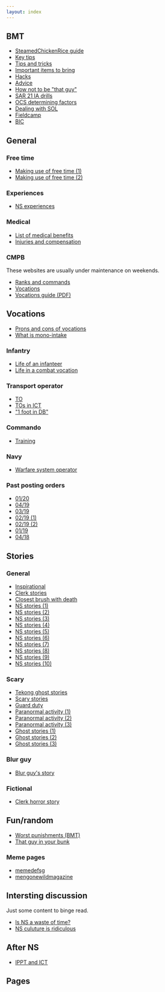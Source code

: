 ```yaml
---
layout: index
---
```


## BMT
- [SteamedChickenRice guide](https://www.reddit.com/r/singapore/comments/acp8bz/steamedchickenrice_guide_on_bmt/)
- [Key tips](https://www.reddit.com/r/singapore/comments/2x9ecv/gold_key_tips_for_those_who_are_just_about_to/)
- [Tips and tricks](https://www.reddit.com/r/NationalServiceSG/comments/eik1iy/tips_and_tricks_for_those_enlisting_to_saf/)
- [Important items to bring](https://www.reddit.com/r/singapore/comments/8a8isp/important_items_to_bring_for_bmt/)
- [Hacks](https://www.reddit.com/r/singapore/comments/abv9zl/hacks_for_bmt_during_ns_tekong/)
- [Advice](https://www.quora.com/Do-you-have-any-advice-for-people-who-are-going-to-National-Service-in-Singapore)
- [How not to be "that guy"](https://www.reddit.com/r/singapore/comments/bfbmt3/how_not_to_be_that_guy_in_bmtbptbrt/)
- [SAR 21 IA drills](https://www.reddit.com/r/NationalServiceSG/comments/dqj69p/can_someone_please_explain_the_stoppages_and_ia/)
- [OCS determining factors](https://www.reddit.com/r/singapore/comments/9ud8hk/determining_factors_to_get_into_ocs/) 
- [Dealing with SOL](https://www.reddit.com/r/singapore/comments/8krall/how_to_deal_with_sol_in_ns/)
- [Fieldcamp](https://www.reddit.com/r/singapore/comments/6uesq4/fieldcamp_in_ns/)
- [BIC](https://www.reddit.com/r/NationalServiceSG/comments/drycrg/questions_about_bic/)

## General
### Free time
- [Making use of free time (1)](https://www.reddit.com/r/singapore/comments/9lwo39/how_much_free_time_are_u_given_during_ns_and_how/)
- [Making use of free time (2)](https://www.reddit.com/r/singapore/comments/ds06fe/what_can_i_do_to_make_best_use_of_free_time_in/)

### Experiences
- [NS experiences](https://www.reddit.com/r/singapore/comments/9nwu7c/nervous_for_ns_anyone_care_to_share_their/)

### Medical
- [List of medical benefits](https://www.reddit.com/r/singapore/comments/9w3uot/full_list_of_ns_medical_benefits/)
- [Injuries and compensation](https://www.reddit.com/r/singapore/comments/b8j9i0/a_guide_to_ns_injuries_compensation_process/)

### CMPB
These websites are usually under maintenance on weekends.
- [Ranks and commands](https://www.cmpb.gov.sg/web/portal/cmpb/home/life-in-ns/saf/ranks-and-drill-commands)
- [Vocations](https://www.cmpb.gov.sg/web/portal/cmpb/home/ns-vocations/#explore-ns-vocations)
- [Vocations guide (PDF)](https://www.cmpb.gov.sg/web/wcm/connect/cmpb/226de7de-4248-498d-a595-fabee56c4b73/ns-vocations-handbook.pdf?MOD=AJPERES&CACHEID=ROOTWORKSPACE.Z18_1QK41482L8MQ70QO51TJLK00Q6-226de7de-4248-498d-a595-fabee56c4b73-mNB41uf)


## Vocations
- [Prons and cons of vocations](https://www.reddit.com/r/singapore/comments/7nz5vf/ns_vocation_pros_and_cons/)
- [What is mono-intake](https://www.reddit.com/r/singapore/comments/9ncd35/how_do_i_know_if_i_am_in_a_monointake/)

### Infantry
- [Life of an infanteer](https://www.reddit.com/r/singapore/comments/8v8svd/ns_whats_my_life_is_going_to_be_like_for_the_next/)
- [Life in a combat vocation](https://www.reddit.com/r/singapore/comments/8h7rz6/what_is_life_like_in_a_combat_vocation/)

### Transport operator
- [TO](https://www.reddit.com/r/singapore/comments/e9ysdq/ns_transport_operator_vocation/)
- [TOs in ICT](https://www.reddit.com/r/singapore/comments/ajxswd/what_do_transport_operators_do_during_ict/)
- ["1 foot in DB"](https://www.reddit.com/r/NationalServiceSG/comments/ebvd4q/is_the_1_foot_on_the_accelerator_1_foot_in_db/)

### Commando
- [Training](https://www.quora.com/What-SSG-commandos-training-include)

### Navy
- [Warfare system operator](https://www.reddit.com/r/singapore/comments/9fq9m6/ns_life_after_bmt/)

### Past posting orders
- [01/20](https://www.reddit.com/r/NationalServiceSG/comments/fhdok9/posting_012020/)
- [04/19](https://www.reddit.com/r/singapore/comments/e9w56h/ns_postings_0419/)
- [03/19](https://www.reddit.com/r/singapore/comments/d3huve/0319_postings_thread/)
- [02/19 (1)](https://www.reddit.com/r/singapore/comments/c070tp/ns_postings_0219/)
- [02/19 (2)](https://www.reddit.com/r/singapore/comments/c0ehzc/0219_ns_postings/)
- [01/19](https://www.reddit.com/r/singapore/comments/b18omm/ns_postings_0119/)
- [04/18](https://www.reddit.com/r/singapore/comments/a5z4n7/ns_postings_0418/)

## Stories
### General
- [Inspirational](https://www.reddit.com/r/singapore/comments/9t5ste/what_are_some_of_your_inspirationalinteresting/)
- [Clerk stories](https://www.reddit.com/r/singapore/comments/cj345e/interesting_nsf_clerk_stories/)
- [Closest brush with death](https://www.reddit.com/r/singapore/comments/8jbfxi/guys_who_finished_serving_ns_what_was_your/)
- [NS stories (1)](https://www.reddit.com/r/singapore/comments/dwaw4v/ns_stories/)
- [NS stories (2)](https://www.reddit.com/r/singapore/comments/dsb66t/ns_stories/)
- [NS stories (3)](https://www.reddit.com/r/singapore/comments/8itqkh/any_ns_stories_to_share_all_branches_of_service/)
- [NS stories (4)](https://www.reddit.com/r/singapore/comments/9fzajt/anyone_has_any_interestingshitty_ns_stories_they/)
- [NS stories (5)](https://www.reddit.com/r/singapore/comments/53n7gg/ns_stories/)
- [NS stories (6)](https://www.reddit.com/r/singapore/comments/5n9r43/ns_stories_time/)
- [NS stories (7)](https://www.reddit.com/r/singapore/comments/5z92a7/share_some_of_your_ns_stories/)
- [NS stories (8)](https://www.reddit.com/r/singapore/comments/5cbx7l/more_ns_stories/)
- [NS stories (9)](https://www.reddit.com/r/singapore/comments/501ykr/excurrent_ns_men_of_rsingapore_what_are_some_of/)
- [NS stories (10)](https://www.reddit.com/r/singapore/comments/9bsl3w/just_for_fun_and_nostalgia_what_are_some_of_your/)

### Scary
- [Tekong ghost stories](https://www.reddit.com/r/singapore/comments/c9q902/any_bmttekong_ghost_stories_to_share/)
- [Scary stories](https://www.reddit.com/r/singapore/comments/5iajz7/share_your_scary_ns_storiesexperiences/)
- [Guard duty](https://www.reddit.com/r/singapore/comments/akxnou/ns_did_you_experience_anything_supernatural/)
- [Paranormal activity (1)](https://www.reddit.com/r/singapore/comments/ar8cri/share_your_creepyparanormal_ns_stories_here/)
- [Paranormal activity (2)](https://www.reddit.com/r/singapore/comments/cyo2gi/nsfsns_men_what_are_some_paranormal_experiences/)
- [Paranormal activity (3)](https://www.reddit.com/r/singapore/comments/9t7nne/recent_supernatural_stories_from_ns/)
- [Ghost stories (1)](https://www.reddit.com/r/singapore/comments/54pxf7/scariest_ns_ghost_stories/)
- [Ghost stories (2)](https://www.reddit.com/r/singapore/comments/86syoy/any_ghost_stories_fron_your_ns_days/)
- [Ghost stories (3)](https://www.reddit.com/r/singapore/comments/86z0av/anymore_ghost_stories/)

### Blur guy
- [Blur guy's story](https://www.reddit.com/r/singapore/comments/9o3vb4/in_bmt_every_section_had_a_blur_guy_i_was_the_one/)

### Fictional
- [Clerk horror story](https://www.reddit.com/r/nosleep/comments/89l49t/i_was_a_clerk_in_the_singapore_army_something/)

## Fun/random
- [Worst punishments (BMT)](https://www.reddit.com/r/singapore/comments/7fswkq/worst_punishment_during_bmt/)
- [That guy in your bunk](https://www.reddit.com/r/singapore/comments/7hf5q2/nsfsnsmen_tell_us_about_that_guy_in_your_bunkunit/)

### Meme pages
- [memedefsg](https://www.instagram.com/memedefsg/?hl=en)
- [mengonewildmagazine](https://www.instagram.com/mengonewildmagazine/?hl=en)

## Intersting discussion
Just some content to binge read.

- [Is NS a waste of time?](https://www.reddit.com/r/NationalServiceSG/comments/f68l6y/national_service_is_a_waste_of_time/)
- [NS culuture is ridiculous](https://www.reddit.com/r/singapore/comments/8w0q09/ns_culture_is_ridiculous/)

## After NS
- [IPPT and ICT](https://www.reddit.com/r/singapore/comments/edj9vf/question_about_ippts_and_ict_after_ns/)

<script>
import PagesList from '../components/PagesList.vue'
import Contributors from '../components/Contributors.vue'
export default {
  components: {
    PagesList,
    Contributors,
  }
}
</script>

## Pages
<PagesList />

<Contributors v-bind:usernames="['SteamedChickenRice','realsingapore', 'jthongling', 'okedokeloke', 'Kiriketsuki', 'HunterF22', '91sun']" />
